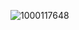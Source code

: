 ![1000117648](https://github.com/user-attachments/assets/c0996c1f-4a64-4565-b0ab-f0b29c461e8a)



<!--
live love laugh longan

